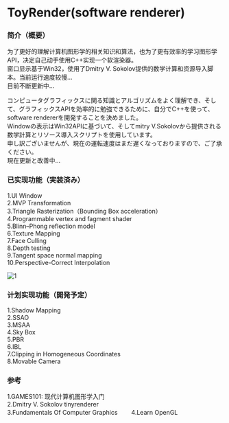 # ToyRender(software renderer)

### 简介（概要）  
为了更好的理解计算机图形学的相关知识和算法，也为了更有效率的学习图形学API，决定自己动手使用C++实现一个软渲染器。  
窗口显示基于Win32，使用了Dmitry V. Sokolov提供的数学计算和资源导入脚本。当前运行速度较慢...  
目前不断更新中...

コンピュータグラフィックスに関る知識とアルゴリズムをよく理解でき、そして、グラフィックスAPIを効率的に勉強できるために、自分でC++を使って、software rendererを開発することを決めました。  
Windowの表示はWin32APIに基づいて、そしてmitry V.Sokolovから提供される数学計算とリソース導入スクリプトを使用しています。  
申し訳ございませんが、現在の運転速度はまだ遅くなっておりますので、ご了承ください。  
現在更新と改善中…  


### 已实现功能（実装済み）
1.UI Window  
2.MVP Transformation  
3.Triangle Rasterization（Bounding Box acceleration）  
4.Programmable vertex and fagment shader  
5.Blinn–Phong reflection model  
6.Texture Mapping  
7.Face Culling  
8.Depth testing   
9.Tangent space normal mapping  
10.Perspective-Correct Interpolation  

![1](https://user-images.githubusercontent.com/74462917/123964665-a3e3ef00-d9ee-11eb-934c-58418ac3bd56.png)

### 计划实现功能（開発予定）
1.Shadow Mapping  
2.SSAO  
3.MSAA  
4.Sky Box   
5.PBR  
6.IBL  
7.Clipping in Homogeneous Coordinates  
8.Movable Camera  

### 参考
1.GAMES101: 现代计算机图形学入门  
2.Dmitry V. Sokolov tinyrenderer  
3.Fundamentals Of Computer Graphics　　
4.Learn OpenGL  




